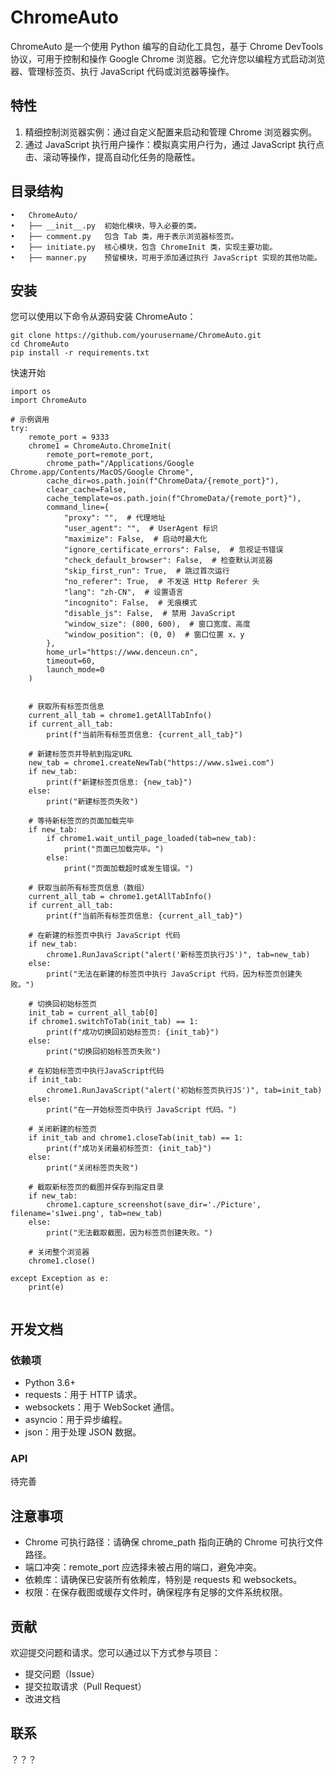 # ChromeAuto
ChromeAuto 是一个使用 Python 编写的自动化工具包，基于 Chrome DevTools 协议，可用于控制和操作 Google Chrome 浏览器。它允许您以编程方式启动浏览器、管理标签页、执行 JavaScript 代码或浏览器等操作。

## 特性

1. 精细控制浏览器实例：通过自定义配置来启动和管理 Chrome 浏览器实例。
2. 通过 JavaScript 执行用户操作：模拟真实用户行为，通过 JavaScript 执行点击、滚动等操作，提高自动化任务的隐蔽性。

## 目录结构

	•	ChromeAuto/
	•	├── __init__.py  初始化模块，导入必要的类。
	•	├── comment.py   包含 Tab 类，用于表示浏览器标签页。
	•	├── initiate.py  核心模块，包含 ChromeInit 类，实现主要功能。
	•	├── manner.py    预留模块，可用于添加通过执行 JavaScript 实现的其他功能。


## 安装
您可以使用以下命令从源码安装 ChromeAuto：

````
git clone https://github.com/yourusername/ChromeAuto.git
cd ChromeAuto
pip install -r requirements.txt
````

快速开始
````
import os
import ChromeAuto

# 示例调用
try:
    remote_port = 9333
    chrome1 = ChromeAuto.ChromeInit(
        remote_port=remote_port,
        chrome_path="/Applications/Google Chrome.app/Contents/MacOS/Google Chrome",
        cache_dir=os.path.join(f"ChromeData/{remote_port}"),
        clear_cache=False,
        cache_template=os.path.join(f"ChromeData/{remote_port}"),
        command_line={
            "proxy": "",  # 代理地址
            "user_agent": "",  # UserAgent 标识
            "maximize": False,  # 启动时最大化
            "ignore_certificate_errors": False,  # 忽视证书错误
            "check_default_browser": False,  # 检查默认浏览器
            "skip_first_run": True,  # 跳过首次运行
            "no_referer": True,  # 不发送 Http Referer 头
            "lang": "zh-CN",  # 设置语言
            "incognito": False,  # 无痕模式
            "disable_js": False,  # 禁用 JavaScript
            "window_size": (800, 600),  # 窗口宽度、高度
            "window_position": (0, 0)  # 窗口位置 x、y
        },
        home_url="https://www.denceun.cn",
        timeout=60,
        launch_mode=0
    )


    # 获取所有标签页信息
    current_all_tab = chrome1.getAllTabInfo()
    if current_all_tab:
        print(f"当前所有标签页信息: {current_all_tab}")

    # 新建标签页并导航到指定URL
    new_tab = chrome1.createNewTab("https://www.s1wei.com")
    if new_tab:
        print(f"新建标签页信息: {new_tab}")
    else:
        print("新建标签页失败")

    # 等待新标签页的页面加载完毕
    if new_tab:
        if chrome1.wait_until_page_loaded(tab=new_tab):
            print("页面已加载完毕。")
        else:
            print("页面加载超时或发生错误。")

    # 获取当前所有标签页信息（数组）
    current_all_tab = chrome1.getAllTabInfo()
    if current_all_tab:
        print(f"当前所有标签页信息: {current_all_tab}")

    # 在新建的标签页中执行 JavaScript 代码
    if new_tab:
        chrome1.RunJavaScript("alert('新标签页执行JS')", tab=new_tab)
    else:
        print("无法在新建的标签页中执行 JavaScript 代码，因为标签页创建失败。")

    # 切换回初始标签页
    init_tab = current_all_tab[0]
    if chrome1.switchToTab(init_tab) == 1:
        print(f"成功切换回初始标签页: {init_tab}")
    else:
        print("切换回初始标签页失败")

    # 在初始标签页中执行JavaScript代码
    if init_tab:
        chrome1.RunJavaScript("alert('初始标签页执行JS')", tab=init_tab)
    else:
        print("在一开始标签页中执行 JavaScript 代码。")

    # 关闭新建的标签页
    if init_tab and chrome1.closeTab(init_tab) == 1:
        print(f"成功关闭最初标签页: {init_tab}")
    else:
        print("关闭标签页失败")

    # 截取新标签页的截图并保存到指定目录
    if new_tab:
        chrome1.capture_screenshot(save_dir='./Picture', filename='s1wei.png', tab=new_tab)
    else:
        print("无法截取截图，因为标签页创建失败。")

    # 关闭整个浏览器
    chrome1.close()

except Exception as e:
    print(e)
    
````

## 开发文档

### 依赖项

* Python 3.6+
* requests：用于 HTTP 请求。
* websockets：用于 WebSocket 通信。
* asyncio：用于异步编程。
* json：用于处理 JSON 数据。

### API

待完善

## 注意事项

* Chrome 可执行路径：请确保 chrome_path 指向正确的 Chrome 可执行文件路径。
* 端口冲突：remote_port 应选择未被占用的端口，避免冲突。
* 依赖库：请确保已安装所有依赖库，特别是 requests 和 websockets。
* 权限：在保存截图或缓存文件时，确保程序有足够的文件系统权限。

## 贡献
欢迎提交问题和请求。您可以通过以下方式参与项目：
* 提交问题（Issue）
* 提交拉取请求（Pull Request）
* 改进文档

## 联系

？？？
